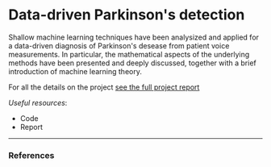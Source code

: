 # Data-driven Parkinson's detection

Shallow machine learning techniques have been analysized and applied for a data-driven diagnosis of Parkinson's desease from patient voice measurements. In particular, the mathematical aspects of the underlying methods have been presented and deeply discussed, together with a brief introduction of machine learning theory.

For all the details on the project [see the full project report]()

*Useful resources*:

- Code
- Report

---

### References
